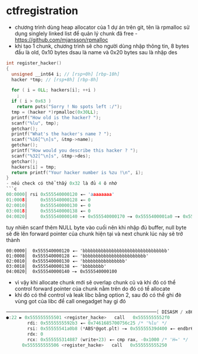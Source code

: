 # ctfregistration
- chương trình dùng heap allocator của 1 dự án trên git, tên là rpmalloc sử dụng singlely linked list để quản lý chunk đã free - https://github.com/mjansson/rpmalloc
- khi tạo 1 chunk, chương trình sẽ cho người dùng nhập thông tin, 8 bytes đầu là old, 0x10 bytes dsau là name và 0x20 bytes sau là nhập des
```c
int register_hacker()
{
  unsigned __int64 i; // [rsp+0h] [rbp-10h]
  hacker *tmp; // [rsp+8h] [rbp-8h]

  for ( i = 0LL; hackers[i]; ++i )
    ;
  if ( i > 0x63 )
    return puts("Sorry ! No spots left :/");
  tmp = (hacker *)rpmalloc(0x30LL);
  printf("How old is the hacker? ");
  scanf("%lu", tmp);
  getchar();
  printf("What's the hacker's name ? ");
  scanf("%16[^\n]s", &tmp->name);
  getchar();
  printf("How would you describe this hacker ? ");
  scanf("%32[^\n]s", &tmp->des);
  getchar();
  hackers[i] = tmp;
  return printf("Your hacker number is %zu !\n", i);
}
- nếu check có thể thấy 0x32 là đủ 4 ô nhớ
```c
00:0000│ rsi 0x555540000120 ◂— 'aaaaaaaa'
01:0008│     0x555540000128 ◂— 0
02:0010│     0x555540000130 ◂— 0
03:0018│     0x555540000138 ◂— 0
04:0020│     0x555540000140 —▸ 0x555540000170 —▸ 0x5555400001a0 —▸ 0x5555400001d0 —▸ 0x555540000200 ◂— ...
```
tuy nhiên scanf thêm NULL byte vào cuối nên khi nhập đủ buffer, null byte sẽ đè lên forward pointer của chunk hiện tại và next chunk lúc này sẽ trở thành 
```
00:0000│  0x555540000120 ◂— 'bbbbbbbbbbbbbbbbbbbbbbbbbbbbbbbb'
01:0008│  0x555540000128 ◂— 'bbbbbbbbbbbbbbbbbbbbbbbb'
02:0010│  0x555540000130 ◂— 'bbbbbbbbbbbbbbbb'
03:0018│  0x555540000138 ◂— 'bbbbbbbb'
04:0020│  0x555540000140 —▸ 0x555540000100
```
- vì vậy khi allocate chunk mới sẽ overlap chunk cũ và khi đó có thể control forward pointer của chunk nằm trên do đó có tể allocate
- khi đó có thể control và leak libc bằng option 2, sau đó có thể ghi đè vùng got của libc để call onegadget hay gì đó
```c
─────────────────────────────────────────────────────────[ DISASM / x86-64 / set emulate on ]─────────────────────────────────────────────────────────
●:22 ► 0x555555555501 <register_hacke>   call   0x5555555552f0              <__isoc99_scanf@p>
        rdi: 0x5555555592b3 ◂— 0x7461685700756c25 /* '%lu' */
        rsi: 0x55555541a0b8 (*ABS*@got.plt) —▸ 0x55555539d400 ◂— endbr64 
        rdx: 0
        rcx: 0x555555314887 (write+23) ◂— cmp rax, -0x1000 /* 'H=' */
      0x555555555506 <register_hacke>   call   0x555555555250              <getchar@plt>
```
